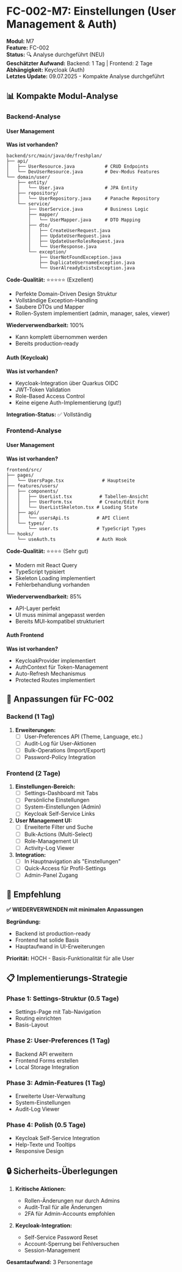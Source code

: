 # FC-002-M7: Einstellungen (User Management & Auth)

**Modul:** M7  
**Feature:** FC-002  
**Status:** 🔍 Analyse durchgeführt (NEU)  
**Geschätzter Aufwand:** Backend: 1 Tag | Frontend: 2 Tage  
**Abhängigkeit:** Keycloak (Auth)  
**Letztes Update:** 09.07.2025 - Kompakte Analyse durchgeführt

## 📊 Kompakte Modul-Analyse

### Backend-Analyse

#### User Management
**Was ist vorhanden?**
```
backend/src/main/java/de/freshplan/
├── api/
│   ├── UserResource.java           # CRUD Endpoints
│   └── DevUserResource.java        # Dev-Modus Features
└── domain/user/
    ├── entity/
    │   └── User.java               # JPA Entity
    ├── repository/
    │   └── UserRepository.java     # Panache Repository
    └── service/
        ├── UserService.java        # Business Logic
        ├── mapper/
        │   └── UserMapper.java     # DTO Mapping
        ├── dto/
        │   ├── CreateUserRequest.java
        │   ├── UpdateUserRequest.java
        │   ├── UpdateUserRolesRequest.java
        │   └── UserResponse.java
        └── exception/
            ├── UserNotFoundException.java
            ├── DuplicateUsernameException.java
            └── UserAlreadyExistsException.java
```

**Code-Qualität:** ⭐⭐⭐⭐⭐ (Exzellent)
- Perfekte Domain-Driven Design Struktur
- Vollständige Exception-Handling
- Saubere DTOs und Mapper
- Rollen-System implementiert (admin, manager, sales, viewer)

**Wiederverwendbarkeit:** 100%
- Kann komplett übernommen werden
- Bereits production-ready

#### Auth (Keycloak)
**Was ist vorhanden?**
- Keycloak-Integration über Quarkus OIDC
- JWT-Token Validation
- Role-Based Access Control
- Keine eigene Auth-Implementierung (gut!)

**Integration-Status:** ✅ Vollständig

### Frontend-Analyse

#### User Management
**Was ist vorhanden?**
```
frontend/src/
├── pages/
│   └── UsersPage.tsx              # Hauptseite
├── features/users/
│   ├── components/
│   │   ├── UserList.tsx          # Tabellen-Ansicht
│   │   ├── UserForm.tsx          # Create/Edit Form
│   │   └── UserListSkeleton.tsx # Loading State
│   ├── api/
│   │   └── usersApi.ts          # API Client
│   └── types/
│       └── user.ts              # TypeScript Types
└── hooks/
    └── useAuth.ts               # Auth Hook
```

**Code-Qualität:** ⭐⭐⭐⭐ (Sehr gut)
- Modern mit React Query
- TypeScript typisiert
- Skeleton Loading implementiert
- Fehlerbehandlung vorhanden

**Wiederverwendbarkeit:** 85%
- API-Layer perfekt
- UI muss minimal angepasst werden
- Bereits MUI-kompatibel strukturiert

#### Auth Frontend
**Was ist vorhanden?**
- KeycloakProvider implementiert
- AuthContext für Token-Management
- Auto-Refresh Mechanismus
- Protected Routes implementiert

## 🎯 Anpassungen für FC-002

### Backend (1 Tag)
1. **Erweiterungen:**
   - [ ] User-Preferences API (Theme, Language, etc.)
   - [ ] Audit-Log für User-Aktionen
   - [ ] Bulk-Operations (Import/Export)
   - [ ] Password-Policy Integration

### Frontend (2 Tage)
1. **Einstellungen-Bereich:**
   - [ ] Settings-Dashboard mit Tabs
   - [ ] Persönliche Einstellungen
   - [ ] System-Einstellungen (Admin)
   - [ ] Keycloak Self-Service Links

2. **User Management UI:**
   - [ ] Erweiterte Filter und Suche
   - [ ] Bulk-Actions (Multi-Select)
   - [ ] Role-Management UI
   - [ ] Activity-Log Viewer

3. **Integration:**
   - [ ] In Hauptnavigation als "Einstellungen"
   - [ ] Quick-Access für Profil-Settings
   - [ ] Admin-Panel Zugang

## 🚀 Empfehlung

**✅ WIEDERVERWENDEN mit minimalen Anpassungen**

**Begründung:**
- Backend ist production-ready
- Frontend hat solide Basis
- Hauptaufwand in UI-Erweiterungen

**Priorität:** HOCH - Basis-Funktionalität für alle User

## 📋 Implementierungs-Strategie

### Phase 1: Settings-Struktur (0.5 Tage)
- Settings-Page mit Tab-Navigation
- Routing einrichten
- Basis-Layout

### Phase 2: User-Preferences (1 Tag)
- Backend API erweitern
- Frontend Forms erstellen
- Local Storage Integration

### Phase 3: Admin-Features (1 Tag)
- Erweiterte User-Verwaltung
- System-Einstellungen
- Audit-Log Viewer

### Phase 4: Polish (0.5 Tage)
- Keycloak Self-Service Integration
- Help-Texte und Tooltips
- Responsive Design

## 🔒 Sicherheits-Überlegungen

1. **Kritische Aktionen:**
   - Rollen-Änderungen nur durch Admins
   - Audit-Trail für alle Änderungen
   - 2FA für Admin-Accounts empfohlen

2. **Keycloak-Integration:**
   - Self-Service Password Reset
   - Account-Sperrung bei Fehlversuchen
   - Session-Management

**Gesamtaufwand:** 3 Personentage